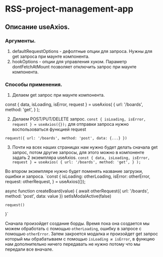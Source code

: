 # RSS-project-management-app

## Описание useAxios.

### Аргументы.

1.  defaultRequestOptions - дефолтные опции для запроса. Нужны для get запроса при маунте компонента.
2.  hookOptions - опции для управления хуком. Параметр dontFetchAtMount позволяет отключить запрос при маунте компонента.

### Способы применения.

1. Делаем get запрос при маунте компонента.

const { data, isLoading, isError, request } = useAxios(
{
url: '/boards',
method: 'get',
}
);

2. Делаем POST/PUT/DELETE запрос.
   `const { isLoading, isError, request } = useAxios({});`
   для отправки запроса нужно воспользоваться функцией request

`request({
url: '/boards',
method: 'post',
data: {...}
})`

3. Почти на всех наших страницах нам нужно будет делать сначала get запрос, потом другие запросы, для этого можно в компоненте задать 2 экземпляра useAxios.
   `const { data, isLoading, isError, request } = useAxios(
   {
   url: '/boards',
   method: 'get',
   }
   );`

Во втором экземпляре нужно будет поменять название загрузки, ошибки и запроса.
`const {
isLoading: otherLoading,
isError: otherError,
request: otherRequest,
} = useAxios({});

async function createBoard(value) {
await otherRequest({
url: '/boards',
method: 'post',
data: value
})
setIsModalActive(false)

    request()

}`

Сначала произойдет создание борды. Время пока она создается мы можем обработать с помощью `otherLoading`, ошибку в запросе с помощью `otherError`. Затем закроется модалка и произойдет get запрос который мы обрабатываем с помощью `isLoading и isError`, в функцию нам дополнительно ничего передавать не нужно потому что мы передали все вначале.
